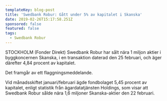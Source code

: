 ```yaml
---
templateKey: blog-post
title: 'Swedbank Robur: Gått under 5% av kapitalet i Skanska'
date: 2019-02-26T15:17:58.251Z
sponsored: false
featured: false
tags:
  - Swedbank Robur
---
```

STOCKHOLM (Fonder Direkt) Swedbank Robur har sålt nära 1 miljon aktier i byggkoncernen Skanska, i en transaktion daterad den 25 februari, och äger därefter 4,84 procent av kapitalet.



Det framgår av ett flaggningsmeddelande.



Vid månadsskiftet januari/februari ägde fondbolaget 5,45 procent av kapitalet, enligt statistik från ägardatatjänsten Holdings, som visar att Swedbank Robur sålde nära 1,6 miljoner Skanska-aktier den 22 februari.
